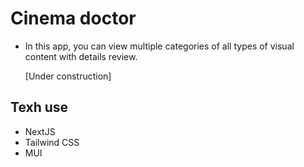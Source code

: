 # Cinema doctor
- In this app, you can view multiple categories of all types of visual content with details review.

  [Under construction]
 ## Texh use 
- NextJS 
- Tailwind CSS
- MUI
